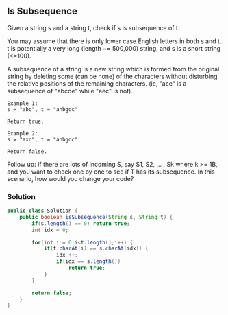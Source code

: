 ## Is Subsequence

Given a string s and a string t, check if s is subsequence of t.

You may assume that there is only lower case English letters in both s and t. t is potentially a very long (length ~= 500,000) string, and s is a short string (<=100).

A subsequence of a string is a new string which is formed from the original string by deleting some (can be none) of the characters without disturbing the relative positions of the remaining characters. (ie, "ace" is a subsequence of "abcde" while "aec" is not).

```
Example 1:
s = "abc", t = "ahbgdc"

Return true.

Example 2:
s = "axc", t = "ahbgdc"

Return false.
```

Follow up:
If there are lots of incoming S, say S1, S2, ... , Sk where k >= 1B, and you want to check one by one to see if T has its subsequence. In this scenario, how would you change your code?

### Solution

```java
public class Solution {
    public boolean isSubsequence(String s, String t) {
        if(s.length() == 0) return true;
        int idx = 0;

        for(int i = 0;i<t.length();i++) {
            if(t.charAt(i) == s.charAt(idx)) {
                idx ++;
                if(idx == s.length())
                    return true;
            }
        }

        return false;
    }
}
```
